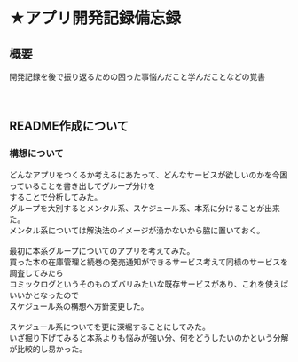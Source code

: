 # ★アプリ開発記録備忘録
## 概要
開発記録を後で振り返るための困った事悩んだこと学んだことなどの覚書<br>
<br>
<br>

## README作成について
### 構想について
どんなアプリをつくるか考えるにあたって、どんなサービスが欲しいのかを今困っていることを書き出してグループ分けを<br>
することで分析してみた。<br>
グループを大別するとメンタル系、スケジュール系、本系に分けることが出来た。<br>
メンタル系については解決法のイメージが湧かないから脇に置いておく。<br>
<br>
最初に本系グループについてのアプリを考えてみた。<br>
買った本の在庫管理と続巻の発売通知ができるサービス考えて同様のサービスを調査してみたら<br>
コミックログというそのものズバリみたいな既存サービスがあり、これを使えばいいかとなったので<br>
スケジュール系の構想へ方針変更した。<br>
<br>
スケジュール系についてを更に深堀することにしてみた。<br>
いざ掘り下げてみると本系よりも悩みが強い分、何をどうしたいのかという分解が比較的し易かった。<br>

